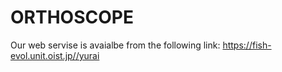 # ORTHOSCOPE
Our web servise is avaialbe from the following link:
https://fish-evol.unit.oist.jp//yurai
